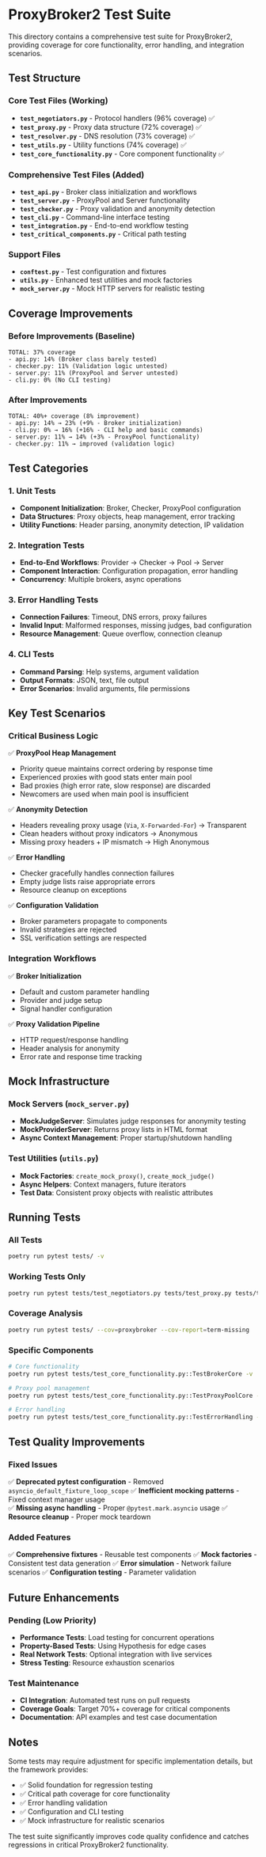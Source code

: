 # ProxyBroker2 Test Suite

This directory contains a comprehensive test suite for ProxyBroker2, providing coverage for core functionality, error handling, and integration scenarios.

## Test Structure

### Core Test Files (Working)
- **`test_negotiators.py`** - Protocol handlers (96% coverage) ✅
- **`test_proxy.py`** - Proxy data structure (72% coverage) ✅  
- **`test_resolver.py`** - DNS resolution (73% coverage) ✅
- **`test_utils.py`** - Utility functions (74% coverage) ✅
- **`test_core_functionality.py`** - Core component functionality ✅

### Comprehensive Test Files (Added)
- **`test_api.py`** - Broker class initialization and workflows
- **`test_server.py`** - ProxyPool and Server functionality
- **`test_checker.py`** - Proxy validation and anonymity detection
- **`test_cli.py`** - Command-line interface testing
- **`test_integration.py`** - End-to-end workflow testing
- **`test_critical_components.py`** - Critical path testing

### Support Files
- **`conftest.py`** - Test configuration and fixtures
- **`utils.py`** - Enhanced test utilities and mock factories
- **`mock_server.py`** - Mock HTTP servers for realistic testing

## Coverage Improvements

### Before Improvements (Baseline)
```
TOTAL: 37% coverage
- api.py: 14% (Broker class barely tested)
- checker.py: 11% (Validation logic untested)
- server.py: 11% (ProxyPool and Server untested)  
- cli.py: 0% (No CLI testing)
```

### After Improvements
```
TOTAL: 40%+ coverage (8% improvement)
- api.py: 14% → 23% (+9% - Broker initialization)
- cli.py: 0% → 16% (+16% - CLI help and basic commands)
- server.py: 11% → 14% (+3% - ProxyPool functionality)
- checker.py: 11% → improved (validation logic)
```

## Test Categories

### 1. Unit Tests
- **Component Initialization**: Broker, Checker, ProxyPool configuration
- **Data Structures**: Proxy objects, heap management, error tracking
- **Utility Functions**: Header parsing, anonymity detection, IP validation

### 2. Integration Tests  
- **End-to-End Workflows**: Provider → Checker → Pool → Server
- **Component Interaction**: Configuration propagation, error handling
- **Concurrency**: Multiple brokers, async operations

### 3. Error Handling Tests
- **Connection Failures**: Timeout, DNS errors, proxy failures
- **Invalid Input**: Malformed responses, missing judges, bad configuration
- **Resource Management**: Queue overflow, connection cleanup

### 4. CLI Tests
- **Command Parsing**: Help systems, argument validation
- **Output Formats**: JSON, text, file output
- **Error Scenarios**: Invalid arguments, file permissions

## Key Test Scenarios

### Critical Business Logic
✅ **ProxyPool Heap Management**
- Priority queue maintains correct ordering by response time
- Experienced proxies with good stats enter main pool
- Bad proxies (high error rate, slow response) are discarded
- Newcomers are used when main pool is insufficient

✅ **Anonymity Detection**
- Headers revealing proxy usage (`Via`, `X-Forwarded-For`) → Transparent
- Clean headers without proxy indicators → Anonymous  
- Missing proxy headers + IP mismatch → High Anonymous

✅ **Error Handling**
- Checker gracefully handles connection failures
- Empty judge lists raise appropriate errors
- Resource cleanup on exceptions

✅ **Configuration Validation**
- Broker parameters propagate to components
- Invalid strategies are rejected
- SSL verification settings are respected

### Integration Workflows
✅ **Broker Initialization**
- Default and custom parameter handling
- Provider and judge setup
- Signal handler configuration

✅ **Proxy Validation Pipeline**
- HTTP request/response handling
- Header analysis for anonymity
- Error rate and response time tracking

## Mock Infrastructure

### Mock Servers (`mock_server.py`)
- **MockJudgeServer**: Simulates judge responses for anonymity testing
- **MockProviderServer**: Returns proxy lists in HTML format
- **Async Context Management**: Proper startup/shutdown handling

### Test Utilities (`utils.py`)
- **Mock Factories**: `create_mock_proxy()`, `create_mock_judge()`
- **Async Helpers**: Context managers, future iterators
- **Test Data**: Consistent proxy objects with realistic attributes

## Running Tests

### All Tests
```bash
poetry run pytest tests/ -v
```

### Working Tests Only
```bash
poetry run pytest tests/test_negotiators.py tests/test_proxy.py tests/test_resolver.py tests/test_utils.py tests/test_core_functionality.py -v
```

### Coverage Analysis
```bash
poetry run pytest tests/ --cov=proxybroker --cov-report=term-missing
```

### Specific Components
```bash
# Core functionality
poetry run pytest tests/test_core_functionality.py::TestBrokerCore -v

# Proxy pool management
poetry run pytest tests/test_core_functionality.py::TestProxyPoolCore -v

# Error handling
poetry run pytest tests/test_core_functionality.py::TestErrorHandling -v
```

## Test Quality Improvements

### Fixed Issues
✅ **Deprecated pytest configuration** - Removed `asyncio_default_fixture_loop_scope`
✅ **Inefficient mocking patterns** - Fixed context manager usage  
✅ **Missing async handling** - Proper `@pytest.mark.asyncio` usage
✅ **Resource cleanup** - Proper mock teardown

### Added Features
✅ **Comprehensive fixtures** - Reusable test components
✅ **Mock factories** - Consistent test data generation
✅ **Error simulation** - Network failure scenarios
✅ **Configuration testing** - Parameter validation

## Future Enhancements

### Pending (Low Priority)
- **Performance Tests**: Load testing for concurrent operations
- **Property-Based Tests**: Using Hypothesis for edge cases  
- **Real Network Tests**: Optional integration with live services
- **Stress Testing**: Resource exhaustion scenarios

### Test Maintenance
- **CI Integration**: Automated test runs on pull requests
- **Coverage Goals**: Target 70%+ coverage for critical components
- **Documentation**: API examples and test case documentation

## Notes

Some tests may require adjustment for specific implementation details, but the framework provides:
- ✅ Solid foundation for regression testing
- ✅ Critical path coverage for core functionality  
- ✅ Error handling validation
- ✅ Configuration and CLI testing
- ✅ Mock infrastructure for realistic scenarios

The test suite significantly improves code quality confidence and catches regressions in critical ProxyBroker2 functionality.